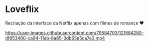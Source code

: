 # Loveflix
Recriação da interface da Netflix apenas com filmes de romance ❤️

https://user-images.githubusercontent.com/79584703/121684280-df953400-ca94-11eb-8a85-3db65e5ca7e3.mp4

